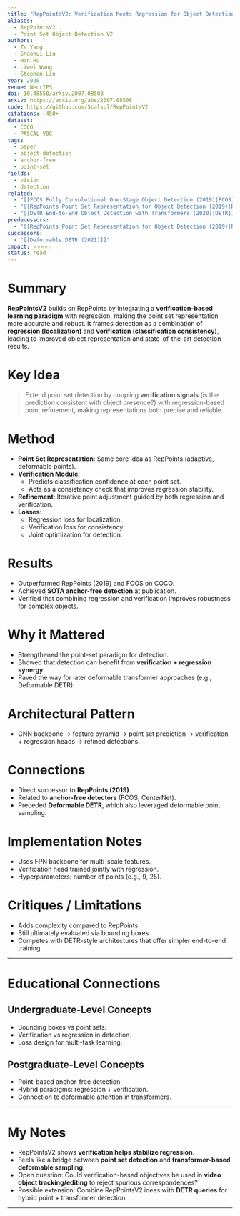 ```yaml
---
title: "RepPointsV2: Verification Meets Regression for Object Detection (2020)"
aliases:
  - RepPointsV2
  - Point Set Object Detection V2
authors:
  - Ze Yang
  - Shaohui Liu
  - Han Hu
  - Liwei Wang
  - Stephen Lin
year: 2020
venue: NeurIPS
doi: 10.48550/arXiv.2007.08508
arxiv: https://arxiv.org/abs/2007.08508
code: https://github.com/Scalsol/RepPointsV2
citations: ~450+
dataset:
  - COCO
  - PASCAL VOC
tags:
  - paper
  - object-detection
  - anchor-free
  - point-set
fields:
  - vision
  - detection
related:
  - "[[FCOS Fully Convolutional One-Stage Object Detection (2019)|FCOS]]"
  - "[[RepPoints Point Set Representation for Object Detection (2019)|RepPoints (2019)]]"
  - "[[DETR End-to-End Object Detection with Transformers (2020)|DETR]]"
predecessors:
  - "[[RepPoints Point Set Representation for Object Detection (2019)|RepPoints (2019)]]"
successors:
  - "[[Deformable DETR (2021)]]"
impact: ⭐⭐⭐⭐☆
status: read
---
```


# Summary
**RepPointsV2** builds on RepPoints by integrating a **verification-based learning paradigm** with regression, making the point set representation more accurate and robust. It frames detection as a combination of **regression (localization)** and **verification (classification consistency)**, leading to improved object representation and state-of-the-art detection results.

# Key Idea
> Extend point set detection by coupling **verification signals** (is the prediction consistent with object presence?) with regression-based point refinement, making representations both precise and reliable.

# Method
- **Point Set Representation**: Same core idea as RepPoints (adaptive, deformable points).  
- **Verification Module**:  
  - Predicts classification confidence at each point set.  
  - Acts as a consistency check that improves regression stability.  
- **Refinement**: Iterative point adjustment guided by both regression and verification.  
- **Losses**:  
  - Regression loss for localization.  
  - Verification loss for consistency.  
  - Joint optimization for detection.  

# Results
- Outperformed RepPoints (2019) and FCOS on COCO.  
- Achieved **SOTA anchor-free detection** at publication.  
- Verified that combining regression and verification improves robustness for complex objects.  

# Why it Mattered
- Strengthened the point-set paradigm for detection.  
- Showed that detection can benefit from **verification + regression synergy**.  
- Paved the way for later deformable transformer approaches (e.g., Deformable DETR).  

# Architectural Pattern
- CNN backbone → feature pyramid → point set prediction → verification + regression heads → refined detections.  

# Connections
- Direct successor to **RepPoints (2019)**.  
- Related to **anchor-free detectors** (FCOS, CenterNet).  
- Preceded **Deformable DETR**, which also leveraged deformable point sampling.  

# Implementation Notes
- Uses FPN backbone for multi-scale features.  
- Verification head trained jointly with regression.  
- Hyperparameters: number of points (e.g., 9, 25).  

# Critiques / Limitations
- Adds complexity compared to RepPoints.  
- Still ultimately evaluated via bounding boxes.  
- Competes with DETR-style architectures that offer simpler end-to-end training.  

---

# Educational Connections

## Undergraduate-Level Concepts
- Bounding boxes vs point sets.  
- Verification vs regression in detection.  
- Loss design for multi-task learning.  

## Postgraduate-Level Concepts
- Point-based anchor-free detection.  
- Hybrid paradigms: regression + verification.  
- Connection to deformable attention in transformers.  

---

# My Notes
- RepPointsV2 shows **verification helps stabilize regression**.  
- Feels like a bridge between **point set detection** and **transformer-based deformable sampling**.  
- Open question: Could verification-based objectives be used in **video object tracking/editing** to reject spurious correspondences?  
- Possible extension: Combine RepPointsV2 ideas with **DETR queries** for hybrid point + transformer detection.  

---
